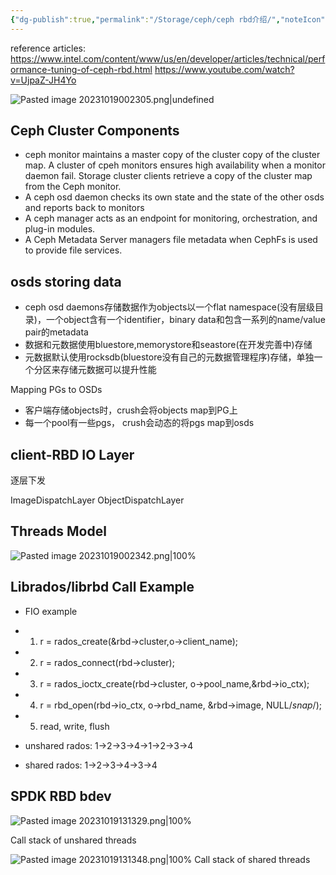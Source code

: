 ```yaml
---
{"dg-publish":true,"permalink":"/Storage/ceph/ceph rbd介绍/","noteIcon":"3"}
---
```


reference articles:
https://www.intel.com/content/www/us/en/developer/articles/technical/performance-tuning-of-ceph-rbd.html
https://www.youtube.com/watch?v=UjpaZ-JH4Yo

![Pasted image 20231019002305.png|undefined](/img/user/pics/Pasted%20image%2020231019002305.png)

## Ceph Cluster Components
<style> .container {font-family: sans-serif; text-align: center;} .button-wrapper button {z-index: 1;height: 40px; width: 100px; margin: 10px;padding: 5px;} .excalidraw .App-menu_top .buttonList { display: flex;} .excalidraw-wrapper { height: 800px; margin: 50px; position: relative;} :root[dir="ltr"] .excalidraw .layer-ui__wrapper .zen-mode-transition.App-menu_bottom--transition-left {transform: none;} </style><script src="https://cdn.jsdelivr.net/npm/react@17/umd/react.production.min.js"></script><script src="https://cdn.jsdelivr.net/npm/react-dom@17/umd/react-dom.production.min.js"></script><script type="text/javascript" src="https://cdn.jsdelivr.net/npm/@excalidraw/excalidraw@0/dist/excalidraw.production.min.js"></script><div id="Drawing_2023-10-19_1237.02.excalidraw.md1"></div><script>(function(){const InitialData={"type":"excalidraw","version":2,"source":"https://github.com/zsviczian/obsidian-excalidraw-plugin/releases/tag/1.9.19","elements":[{"id":"PLWM80RJVP7Kmw8cXhYM_","type":"rectangle","x":-296.66796875,"y":-115.12109375,"width":73,"height":35,"angle":0,"strokeColor":"#1e1e1e","backgroundColor":"transparent","fillStyle":"hachure","strokeWidth":1,"strokeStyle":"solid","roughness":1,"opacity":100,"groupIds":[],"frameId":null,"roundness":{"type":3},"seed":235242497,"version":124,"versionNonce":20685519,"isDeleted":false,"boundElements":[{"type":"text","id":"JMQzVJ8M"}],"updated":1697690462616,"link":null,"locked":false},{"id":"JMQzVJ8M","type":"text","x":-286.7379455566406,"y":-110.12109375,"width":53.13995361328125,"height":25,"angle":0,"strokeColor":"#1e1e1e","backgroundColor":"transparent","fillStyle":"hachure","strokeWidth":1,"strokeStyle":"solid","roughness":1,"opacity":100,"groupIds":[],"frameId":null,"roundness":null,"seed":1349949729,"version":77,"versionNonce":2078274977,"isDeleted":false,"boundElements":null,"updated":1697690462616,"link":null,"locked":false,"text":"OSDs","rawText":"OSDs","fontSize":20,"fontFamily":1,"textAlign":"center","verticalAlign":"middle","baseline":18,"containerId":"PLWM80RJVP7Kmw8cXhYM_","originalText":"OSDs","lineHeight":1.25},{"id":"igsJk3CLAlnLUztxXm3Zi","type":"rectangle","x":-195.810546875,"y":-129.76171875,"width":100,"height":60,"angle":0,"strokeColor":"#1e1e1e","backgroundColor":"transparent","fillStyle":"hachure","strokeWidth":1,"strokeStyle":"solid","roughness":1,"opacity":100,"groupIds":[],"frameId":null,"roundness":{"type":3},"seed":1895496705,"version":223,"versionNonce":712798447,"isDeleted":false,"boundElements":[{"type":"text","id":"NED06pch"}],"updated":1697690462616,"link":null,"locked":false},{"id":"NED06pch","type":"text","x":-186.7905044555664,"y":-112.26171875,"width":81.95991516113281,"height":25,"angle":0,"strokeColor":"#1e1e1e","backgroundColor":"transparent","fillStyle":"hachure","strokeWidth":1,"strokeStyle":"solid","roughness":1,"opacity":100,"groupIds":[],"frameId":null,"roundness":null,"seed":1239566721,"version":244,"versionNonce":510826881,"isDeleted":false,"boundElements":null,"updated":1697690462616,"link":null,"locked":false,"text":"Monitors","rawText":"Monitors","fontSize":20,"fontFamily":1,"textAlign":"center","verticalAlign":"middle","baseline":18,"containerId":"igsJk3CLAlnLUztxXm3Zi","originalText":"Monitors","lineHeight":1.25},{"id":"S5X0gM19pqbnVF95Q0nQA","type":"rectangle","x":-65.037109375,"y":-122.73828125,"width":104,"height":60,"angle":0,"strokeColor":"#1e1e1e","backgroundColor":"transparent","fillStyle":"hachure","strokeWidth":1,"strokeStyle":"solid","roughness":1,"opacity":100,"groupIds":[],"frameId":null,"roundness":{"type":3},"seed":1606923087,"version":136,"versionNonce":717126415,"isDeleted":false,"boundElements":[{"type":"text","id":"P6a5jzxe"}],"updated":1697690462616,"link":null,"locked":false},{"id":"P6a5jzxe","type":"text","x":-58.917076110839844,"y":-105.23828125,"width":91.75993347167969,"height":25,"angle":0,"strokeColor":"#1e1e1e","backgroundColor":"transparent","fillStyle":"hachure","strokeWidth":1,"strokeStyle":"solid","roughness":1,"opacity":100,"groupIds":[],"frameId":null,"roundness":null,"seed":799780879,"version":157,"versionNonce":1120256353,"isDeleted":false,"boundElements":null,"updated":1697690462616,"link":null,"locked":false,"text":"Managers","rawText":"Managers","fontSize":20,"fontFamily":1,"textAlign":"center","verticalAlign":"middle","baseline":18,"containerId":"S5X0gM19pqbnVF95Q0nQA","originalText":"Managers","lineHeight":1.25},{"id":"bmMLTJ9M-vRZnLzoT0bbN","type":"rectangle","x":67.544921875,"y":-116.140625,"width":76,"height":41,"angle":0,"strokeColor":"#1e1e1e","backgroundColor":"transparent","fillStyle":"hachure","strokeWidth":1,"strokeStyle":"solid","roughness":1,"opacity":100,"groupIds":[],"frameId":null,"roundness":{"type":3},"seed":1346723777,"version":230,"versionNonce":108675375,"isDeleted":false,"boundElements":[{"type":"text","id":"YALHS840"}],"updated":1697690462616,"link":null,"locked":false},{"id":"YALHS840","type":"text","x":84.65493774414062,"y":-108.140625,"width":41.77996826171875,"height":25,"angle":0,"strokeColor":"#1e1e1e","backgroundColor":"transparent","fillStyle":"hachure","strokeWidth":1,"strokeStyle":"solid","roughness":1,"opacity":100,"groupIds":[],"frameId":null,"roundness":null,"seed":1630927713,"version":102,"versionNonce":1713958209,"isDeleted":false,"boundElements":null,"updated":1697690462616,"link":null,"locked":false,"text":"MDs","rawText":"MDs","fontSize":20,"fontFamily":1,"textAlign":"center","verticalAlign":"middle","baseline":18,"containerId":"bmMLTJ9M-vRZnLzoT0bbN","originalText":"MDs","lineHeight":1.25},{"id":"cwFG09sSKi0StA_pTQCbP","type":"ellipse","x":-320.63671875,"y":-225.83984375,"width":505.2265625,"height":276.9921875,"angle":0,"strokeColor":"#1e1e1e","backgroundColor":"transparent","fillStyle":"hachure","strokeWidth":1,"strokeStyle":"solid","roughness":1,"opacity":100,"groupIds":[],"frameId":null,"roundness":{"type":2},"seed":530716527,"version":135,"versionNonce":521683791,"isDeleted":false,"boundElements":null,"updated":1697690462616,"link":null,"locked":false},{"id":"i5fzhWux","type":"text","x":-104.359375,"y":-203.80078125,"width":69.52935791015625,"height":42.695312500000014,"angle":0,"strokeColor":"#2f9e44","backgroundColor":"transparent","fillStyle":"hachure","strokeWidth":1,"strokeStyle":"solid","roughness":1,"opacity":100,"groupIds":[],"frameId":null,"roundness":null,"seed":39753455,"version":127,"versionNonce":822300527,"isDeleted":false,"boundElements":null,"updated":1697691448723,"link":null,"locked":false,"text":"ceph","rawText":"ceph","fontSize":34.156250000000014,"fontFamily":1,"textAlign":"left","verticalAlign":"top","baseline":30,"containerId":null,"originalText":"ceph","lineHeight":1.25},{"id":"E5YMKldG","type":"text","x":-104.75,"y":-108.9375,"width":10,"height":25,"angle":0,"strokeColor":"#1e1e1e","backgroundColor":"transparent","fillStyle":"hachure","strokeWidth":1,"strokeStyle":"solid","roughness":1,"opacity":100,"groupIds":[],"frameId":null,"roundness":null,"seed":775003695,"version":15,"versionNonce":164517313,"isDeleted":true,"boundElements":null,"updated":1697690462616,"link":null,"locked":false,"text":"","rawText":"","fontSize":20,"fontFamily":1,"textAlign":"left","verticalAlign":"top","baseline":18,"containerId":null,"originalText":"","lineHeight":1.25},{"id":"iH7imlcM","type":"text","x":-40.75,"y":-200.9375,"width":10,"height":25,"angle":0,"strokeColor":"#1e1e1e","backgroundColor":"transparent","fillStyle":"hachure","strokeWidth":1,"strokeStyle":"solid","roughness":1,"opacity":100,"groupIds":[],"frameId":null,"roundness":null,"seed":777424289,"version":15,"versionNonce":351338863,"isDeleted":true,"boundElements":null,"updated":1697690462616,"link":null,"locked":false,"text":"","rawText":"","fontSize":20,"fontFamily":1,"textAlign":"left","verticalAlign":"top","baseline":18,"containerId":null,"originalText":"","lineHeight":1.25},{"id":"mhiI8kePT7Ao-yyJ1SQgl","type":"freedraw","x":-76.58203125,"y":-195.96875,"width":0.0001,"height":0.0001,"angle":0,"strokeColor":"#1e1e1e","backgroundColor":"transparent","fillStyle":"hachure","strokeWidth":1,"strokeStyle":"solid","roughness":1,"opacity":100,"groupIds":[],"frameId":null,"roundness":null,"seed":216370895,"version":16,"versionNonce":799887617,"isDeleted":true,"boundElements":null,"updated":1697690462616,"link":null,"locked":false,"points":[[0,0],[0.0001,0.0001]],"pressures":[],"simulatePressure":true,"lastCommittedPoint":[0.0001,0.0001]},{"id":"Kd-F5DamDPnkCpOmB-7wG","type":"freedraw","x":-76.58203125,"y":-195.96875,"width":0.0001,"height":0.0001,"angle":0,"strokeColor":"#1e1e1e","backgroundColor":"transparent","fillStyle":"hachure","strokeWidth":1,"strokeStyle":"solid","roughness":1,"opacity":100,"groupIds":[],"frameId":null,"roundness":null,"seed":517713199,"version":15,"versionNonce":1695431137,"isDeleted":true,"boundElements":null,"updated":1697690461823,"link":null,"locked":false,"points":[[0,0],[0.0001,0.0001]],"pressures":[],"simulatePressure":true,"lastCommittedPoint":[0.0001,0.0001]},{"id":"fec-FaLniKEoA1zAQkfuD","type":"freedraw","x":-60.51953125,"y":-195.96875,"width":0.0001,"height":0.0001,"angle":0,"strokeColor":"#1e1e1e","backgroundColor":"transparent","fillStyle":"hachure","strokeWidth":1,"strokeStyle":"solid","roughness":1,"opacity":100,"groupIds":[],"frameId":null,"roundness":null,"seed":1603659663,"version":14,"versionNonce":1032941487,"isDeleted":true,"boundElements":null,"updated":1697690460967,"link":null,"locked":false,"points":[[0,0],[0.0001,0.0001]],"pressures":[],"simulatePressure":true,"lastCommittedPoint":[0.0001,0.0001]},{"id":"LcDqjdj_7diuUhOul80Jg","type":"freedraw","x":-60.51953125,"y":-195.96875,"width":0.0001,"height":0.0001,"angle":0,"strokeColor":"#1e1e1e","backgroundColor":"transparent","fillStyle":"hachure","strokeWidth":1,"strokeStyle":"solid","roughness":1,"opacity":100,"groupIds":[],"frameId":null,"roundness":null,"seed":364494319,"version":13,"versionNonce":666783407,"isDeleted":true,"boundElements":null,"updated":1697690460228,"link":null,"locked":false,"points":[[0,0],[0.0001,0.0001]],"pressures":[],"simulatePressure":true,"lastCommittedPoint":[0.0001,0.0001]},{"id":"9NsJ4XADCngjBeaSNIPxV","type":"freedraw","x":-70.80859375,"y":-194.54296875,"width":0.0001,"height":0.0001,"angle":0,"strokeColor":"#2f9e44","backgroundColor":"transparent","fillStyle":"hachure","strokeWidth":1,"strokeStyle":"solid","roughness":1,"opacity":100,"groupIds":[],"frameId":null,"roundness":null,"seed":1170243617,"version":12,"versionNonce":1359367393,"isDeleted":true,"boundElements":null,"updated":1697690459455,"link":null,"locked":false,"points":[[0,0],[0.0001,0.0001]],"pressures":[],"simulatePressure":true,"lastCommittedPoint":[0.0001,0.0001]},{"id":"kEO-ehrfnnvC-zWXZDRlO","type":"freedraw","x":-70.80859375,"y":-194.54296875,"width":0.0001,"height":0.0001,"angle":0,"strokeColor":"#2f9e44","backgroundColor":"transparent","fillStyle":"hachure","strokeWidth":1,"strokeStyle":"solid","roughness":1,"opacity":100,"groupIds":[],"frameId":null,"roundness":null,"seed":1441236929,"version":11,"versionNonce":1477797377,"isDeleted":true,"boundElements":null,"updated":1697690458735,"link":null,"locked":false,"points":[[0,0],[0.0001,0.0001]],"pressures":[],"simulatePressure":true,"lastCommittedPoint":[0.0001,0.0001]},{"id":"rsH3r6qE3fZ67HgB1ozvb","type":"freedraw","x":-70.80859375,"y":-194.54296875,"width":0.0001,"height":0.0001,"angle":0,"strokeColor":"#2f9e44","backgroundColor":"transparent","fillStyle":"hachure","strokeWidth":1,"strokeStyle":"solid","roughness":1,"opacity":100,"groupIds":[],"frameId":null,"roundness":null,"seed":1582576481,"version":9,"versionNonce":1719642543,"isDeleted":true,"boundElements":null,"updated":1697690455276,"link":null,"locked":false,"points":[[0,0],[0.0001,0.0001]],"pressures":[],"simulatePressure":true,"lastCommittedPoint":[0.0001,0.0001]},{"id":"WEzm2I8gvKpUP4s7cmUam","type":"freedraw","x":-70.80859375,"y":-194.54296875,"width":0.0001,"height":0.0001,"angle":0,"strokeColor":"#2f9e44","backgroundColor":"transparent","fillStyle":"hachure","strokeWidth":1,"strokeStyle":"solid","roughness":1,"opacity":100,"groupIds":[],"frameId":null,"roundness":null,"seed":398000897,"version":8,"versionNonce":1800181871,"isDeleted":true,"boundElements":null,"updated":1697690454641,"link":null,"locked":false,"points":[[0,0],[0.0001,0.0001]],"pressures":[],"simulatePressure":true,"lastCommittedPoint":[0.0001,0.0001]},{"id":"mYQqK0ffyVl4QABv4VYg2","type":"freedraw","x":-70.80859375,"y":-194.54296875,"width":0.0001,"height":0.0001,"angle":0,"strokeColor":"#2f9e44","backgroundColor":"transparent","fillStyle":"hachure","strokeWidth":1,"strokeStyle":"solid","roughness":1,"opacity":100,"groupIds":[],"frameId":null,"roundness":null,"seed":702052001,"version":7,"versionNonce":1717480289,"isDeleted":true,"boundElements":null,"updated":1697690453907,"link":null,"locked":false,"points":[[0,0],[0.0001,0.0001]],"pressures":[],"simulatePressure":true,"lastCommittedPoint":[0.0001,0.0001]},{"id":"jZwtHsJXaw_cxA6e2BMMz","type":"freedraw","x":-61.41796875,"y":-195.38671875,"width":0.0001,"height":0.0001,"angle":0,"strokeColor":"#2f9e44","backgroundColor":"transparent","fillStyle":"hachure","strokeWidth":1,"strokeStyle":"solid","roughness":1,"opacity":100,"groupIds":[],"frameId":null,"roundness":null,"seed":1166347841,"version":6,"versionNonce":110923969,"isDeleted":true,"boundElements":null,"updated":1697690453230,"link":null,"locked":false,"points":[[0,0],[0.0001,0.0001]],"pressures":[],"simulatePressure":true,"lastCommittedPoint":[0.0001,0.0001]},{"id":"XxtIcpKY3uDOmqZB-dy4o","type":"freedraw","x":-23.984375,"y":-186.73828125,"width":0.0001,"height":0.0001,"angle":0,"strokeColor":"#2f9e44","backgroundColor":"transparent","fillStyle":"hachure","strokeWidth":1,"strokeStyle":"solid","roughness":1,"opacity":100,"groupIds":[],"frameId":null,"roundness":null,"seed":2124499425,"version":5,"versionNonce":1675277903,"isDeleted":true,"boundElements":null,"updated":1697690452536,"link":null,"locked":false,"points":[[0,0],[0.0001,0.0001]],"pressures":[],"simulatePressure":true,"lastCommittedPoint":[0.0001,0.0001]},{"id":"HVC1IhULA-xSHy0IcgGty","type":"freedraw","x":-76.48046875,"y":259.0546875,"width":0.0001,"height":0.0001,"angle":0,"strokeColor":"#2f9e44","backgroundColor":"transparent","fillStyle":"hachure","strokeWidth":1,"strokeStyle":"solid","roughness":1,"opacity":100,"groupIds":[],"frameId":null,"roundness":null,"seed":1713351041,"version":4,"versionNonce":1350341839,"isDeleted":true,"boundElements":null,"updated":1697690450910,"link":null,"locked":false,"points":[[0,0],[0.0001,0.0001]],"pressures":[],"simulatePressure":true,"lastCommittedPoint":[0.0001,0.0001]},{"id":"ty8BbejP_DNFYkEvpgaAQ","type":"freedraw","x":-268.23828125,"y":250.40234375,"width":0.0001,"height":0.0001,"angle":0,"strokeColor":"#2f9e44","backgroundColor":"transparent","fillStyle":"hachure","strokeWidth":1,"strokeStyle":"solid","roughness":1,"opacity":100,"groupIds":[],"frameId":null,"roundness":null,"seed":459054031,"version":4,"versionNonce":80231759,"isDeleted":true,"boundElements":null,"updated":1697690458069,"link":null,"locked":false,"points":[[0,0],[0.0001,0.0001]],"pressures":[],"simulatePressure":true,"lastCommittedPoint":[0.0001,0.0001]}],"appState":{"theme":"light","viewBackgroundColor":"#ffffff","currentItemStrokeColor":"#2f9e44","currentItemBackgroundColor":"transparent","currentItemFillStyle":"hachure","currentItemStrokeWidth":1,"currentItemStrokeStyle":"solid","currentItemRoughness":1,"currentItemOpacity":100,"currentItemFontFamily":1,"currentItemFontSize":20,"currentItemTextAlign":"left","currentItemStartArrowhead":null,"currentItemEndArrowhead":"arrow","scrollX":417.25,"scrollY":436.0625,"zoom":{"value":1},"currentItemRoundness":"round","gridSize":null,"gridColor":{"Bold":"#C9C9C9FF","Regular":"#EDEDEDFF"},"currentStrokeOptions":null,"previousGridSize":null,"frameRendering":{"enabled":true,"clip":true,"name":true,"outline":true}},"files":{}};InitialData.scrollToContent=true;App=()=>{const e=React.useRef(null),t=React.useRef(null),[n,i]=React.useState({width:void 0,height:void 0});return React.useEffect(()=>{i({width:t.current.getBoundingClientRect().width,height:t.current.getBoundingClientRect().height});const e=()=>{i({width:t.current.getBoundingClientRect().width,height:t.current.getBoundingClientRect().height})};return window.addEventListener("resize",e),()=>window.removeEventListener("resize",e)},[t]),React.createElement(React.Fragment,null,React.createElement("div",{className:"excalidraw-wrapper",ref:t},React.createElement(ExcalidrawLib.Excalidraw,{ref:e,width:n.width,height:n.height,initialData:InitialData,viewModeEnabled:!0,zenModeEnabled:!0,gridModeEnabled:!1})))},excalidrawWrapper=document.getElementById("Drawing_2023-10-19_1237.02.excalidraw.md1");ReactDOM.render(React.createElement(App),excalidrawWrapper);})();</script>
- ceph monitor maintains a master copy of the cluster copy of the cluster map. A cluster of cpeh monitors ensures high availability when a monitor daemon fail. Storage cluster clients retrieve a copy of the cluster map from the Ceph monitor.
- A ceph osd daemon checks its own state and the state of the other osds and reports back to monitors
- A ceph manager acts as an endpoint for monitoring, orchestration, and plug-in modules.
- A Ceph Metadata Server managers file metadata when CephFs is used to provide file services.
## osds storing data
- ceph osd daemons存储数据作为objects以一个flat namespace(没有层级目录)，一个object含有一个identifier，binary data和包含一系列的name/value pair的metadata
- 数据和元数据使用bluestore,memorystore和seastore(在开发完善中)存储
- 元数据默认使用rocksdb(bluestore没有自己的元数据管理程序)存储，单独一个分区来存储元数据可以提升性能

Mapping PGs to OSDs
- 客户端存储objects时，crush会将objects map到PG上
- 每一个pool有一些pgs， crush会动态的将pgs map到osds

## client-RBD IO Layer
逐层下发

ImageDispatchLayer
ObjectDispatchLayer

## Threads Model
![Pasted image 20231019002342.png|100%](/img/user/pics/Pasted%20image%2020231019002342.png)

## Librados/librbd Call Example
- FIO example
- 1. r = rados_create(&rbd->cluster,o->client_name);
- 2. r = rados_connect(rbd->cluster);
- 3. r = rados_ioctx_create(rbd->cluster, o->pool_name,&rbd->io_ctx);
- 4. r = rbd_open(rbd->io_ctx, o->rbd_name, &rbd->image, NULL/*snap*/);
- 5. read, write, flush

- unshared rados: 1->2->3->4->1->2->3->4
- shared rados: 1->2->3->4->3->4


## SPDK RBD bdev
![Pasted image 20231019131329.png|100%](/img/user/pics/Pasted%20image%2020231019131329.png)

Call stack of unshared threads

![Pasted image 20231019131348.png|100%](/img/user/pics/Pasted%20image%2020231019131348.png)
Call stack of shared threads